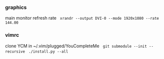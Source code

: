 ### graphics
main monitor refresh rate
&nbsp;&nbsp;`xrandr --output DVI-0 --mode 1920x1080 --rate 144.00`

### vimrc
clone YCM in ~/.vim/plugged/YouCompleteMe
&nbsp;&nbsp;`git submodule --init --recursive`
&nbsp;&nbsp;`./install.py --all`
